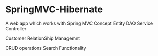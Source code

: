 # SpringMVC-Hibernate
A web app which works with Spring MVC Concept
Entity
DAO
Service
Controller

Customer RelationShip Managemnt

CRUD operations
Search Functionality




